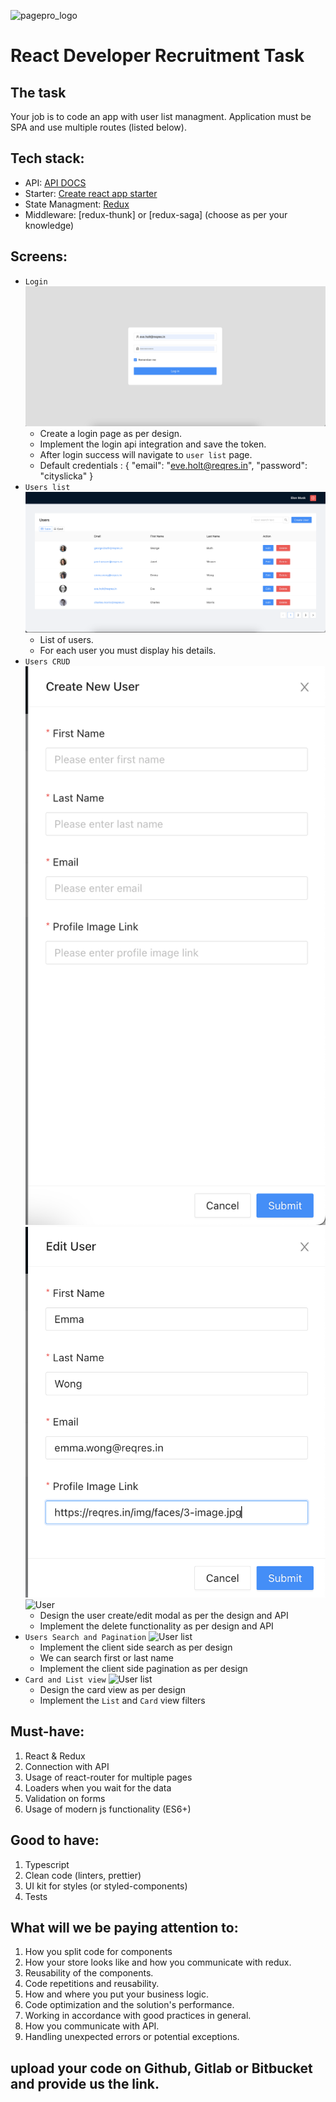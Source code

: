 ![pagepro_logo](https://mallow-tech.com/wp-content/uploads/2020/07/Group-2.png)

# React Developer Recruitment Task

## The task
Your job is to code an app with user list managment. Application must be SPA and use multiple routes (listed below). 

## Tech stack:
* API: [API DOCS](https://reqres.in/)
* Starter: [Create react app starter](https://github.com/facebook/create-react-app)
* State Managment: [Redux](https://github.com/reduxjs/react-redux)
* Middleware: [redux-thunk] or [redux-saga] (choose as per your knowledge)

## Screens:
* `Login` 
    ![Homepage](img/login.png)
    * Create a login page as per design.
    * Implement the login api integration and save the token.
    * After login success will navigate to `user list` page.
    * Default credentials : {
        "email": "eve.holt@reqres.in",
        "password": "cityslicka"
    } 
* `Users list`
    ![User list](img/userList.png)
    * List of users. 
    * For each user you must display his details. 
* `Users CRUD`
    ![User](img/userCreate.png)
    ![User](img/userEdit.png)
    ![User](img/userDelete.png)
    * Design the user create/edit modal as per the design and API
    * Implement the delete functionality as per design and API
*  `Users Search and Pagination`
    ![User list](img/Search.png)
    *   Implement the client side search as per design
    *   We can search first or last name
    *   Implement the client side pagination as per design
*  `Card and List view`
    ![User list](img/CarView.png)
    *   Design the card view as per design
    *   Implement the `List` and `Card` view filters
      

## Must-have:
1. React &amp; Redux
2. Connection with API
3. Usage of react-router for multiple pages
4. Loaders when you wait for the data
5. Validation on forms
6. Usage of modern js functionality (ES6+)

## Good to have:
1. Typescript
2. Clean code (linters, prettier)
3. UI kit for styles (or styled-components)
4. Tests

## What will we be paying attention to:
1. How you split code for components
2. How your store looks like and how you communicate with redux.
3. Reusability of the components.
4. Code repetitions and reusability.
5. How and where you put your business logic.
6. Code optimization and the solution&#39;s performance.
7. Working in accordance with good practices in general.
8. How you communicate with API.
9. Handling unexpected errors or potential exceptions.

## upload your code on Github, Gitlab or Bitbucket and provide us the link.
